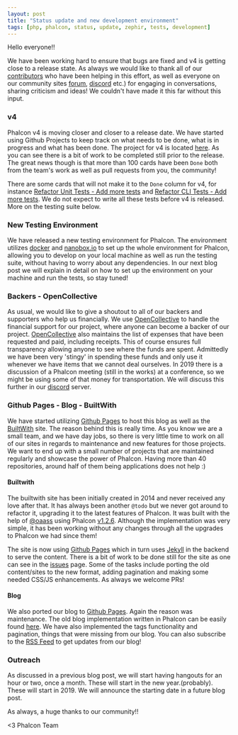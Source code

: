 ```yaml
---
layout: post
title: "Status update and new development environment"
tags: [php, phalcon, status, update, zephir, tests, development]
---
```


Hello everyone!!

We have been working hard to ensure that bugs are fixed and v4 is getting close to a release state. As always we would like to thank all of our [contributors](https://github.com/phalcon/cphalcon/graphs/contributors) who have been helping in this effort, as well as everyone on our community sites [forum](https://phalcon.link/forum), [discord](https://phalcon.link/discord) etc.) for engaging in conversations, sharing criticism and ideas! We couldn't have made it this far without this input.

<!--more-->
### v4
Phalcon v4 is moving closer and closer to a release date. We have started using Github Projects to keep track on what needs to be done, what is in progress and what has been done. The project for v4 is located [here](https://github.com/phalcon/cphalcon/projects/3). As you can see there is a bit of work to be completed still prior to the release. The great news though is that more than 100 cards have been `Done` both from the team's work as well as pull requests from you, the community!

There are some cards that will not make it to the `Done` column for v4, for instance [Refactor Unit Tests - Add more tests](https://github.com/phalcon/cphalcon/issues/13655) and [Refactor CLI Tests - Add more tests](https://github.com/phalcon/cphalcon/issues/13654). We do not expect to write all these tests before v4 is released. More on the testing suite below.

### New Testing Environment
We have released a new testing environment for Phalcon. The environment utilizes [docker](https://www.docker.com) and [nanobox.io](https://nanobox.io) to set up the whole environment for Phalcon, allowing you to develop on your local machine as well as run the testing suite, without having to worry about any dependencies. In our next blog post we will explain in detail on how to set up the environment on your machine and run the tests, so stay tuned!

### Backers - OpenCollective
As usual, we would like to give a shoutout to all of our backers and supporters who help us financially. We use [OpenCollective](https://opencollective.com/phalcon) to handle the financial support for our project, where anyone can become a backer of our project. [OpenCollective](https://opencollective.com/phalcon) also maintains the list of expenses that have been requested and paid, including receipts. This of course ensures full transparency allowing anyone to see where the funds are spent. Admittedly we have been very 'stingy' in spending these funds and only use it whenever we have items that we cannot deal ourselves. In 2019 there is a discussion of a Phalcon meeting (still in the works) at a conference, so we might be using some of that money for transportation. We will discuss this further in our [discord](https://phalcon.link/discord) server.

### Github Pages - Blog - BuiltWith
We have started utilizing [Github Pages](https://pages.github.com) to host this blog as well as the [BuiltWith](https://builtwith.phalconphp.com) site. The reason behind this is really time. As you know we are a small team, and we have day jobs, so there is very little time to work on all of our sites in regards to maintenance and new features for those projects. We want to end up with a small number of projects that are maintained regularly and showcase the power of Phalcon.  Having more than 40 repositories, around half of them being applications does not help :)

#### Builtwith
The builtwith site has been initially created in 2014 and never received any love after that. It has always been another `@todo` but we never got around to refactor it, upgrading it to the latest features of Phalcon. It was built with the help of [@oaass](https://github.com/oaass) using Phalcon [v1.2.6](https://github.com/phalcon/cphalcon/releases/tag/phalcon-v1.2.6). Although the implementation was very simple, it has been working without any changes through all the upgrades to Phalcon we had since them!

The site is now using [Github Pages](https://pages.github.com) which in turn uses [Jekyll](https://jekyllrb.com/) in the backend to serve the content. There is a bit of work to be done still for the site as one can see in the [issues](https://github.com/phalcon/builtwith/issues) page. Some of the tasks include porting the old content/sites to the new format, adding pagination and making some needed CSS/JS enhancements. As always we welcome PRs!

#### Blog
We also ported our blog to [Github Pages](https://pages.github.com). Again the reason was maintenance. The old blog implementation written in Phalcon can be easily found [here](https://github.com/phalcon/blog/releases/tag/v3.0.4p). We have also implemented the tags functionality and pagination, things that were missing from our blog. You can also subscribe to the [RSS Feed](https://blog.phalconphp.com/feed.xml) to get updates from our blog!

### Outreach
As discussed in a previous blog post, we will start having hangouts for an hour or two, once a month. These will start in the new year.(probably). These will start in 2019. We will announce the starting date in a future blog post.


As always, a huge thanks to our community!!



<3 Phalcon Team

